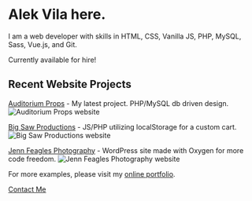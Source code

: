# Alek Vila here.
I am a web developer with skills in HTML, CSS, Vanilla JS, PHP, MySQL, Sass, Vue.js, and Git.

Currently available for hire!

## Recent Website Projects

[Auditorium Props](https://www.auditoriumprops.com/) - My latest project. PHP/MySQL db driven design.
![Auditorium Props website](https://www.greatgraphicdesign.com/portfolio/images/wd-001.jpg)

[Big Saw Productions](https://www.bigsawproductions.com/) - JS/PHP utilizing localStorage for a custom cart.
![Big Saw Productions website](https://www.greatgraphicdesign.com/portfolio/images/wd-003.jpg)

[Jenn Feagles Photography](https://www.jennfeagles.com/) - WordPress site made with Oxygen for more code freedom.
![Jenn Feagles Photography website](https://www.greatgraphicdesign.com/portfolio/images/wd-002.jpg)

For more examples, please visit my [online portfolio](https://www.greatgraphicdesign.com/).

[Contact Me](https://www.greatgraphicdesign.com/contact)

